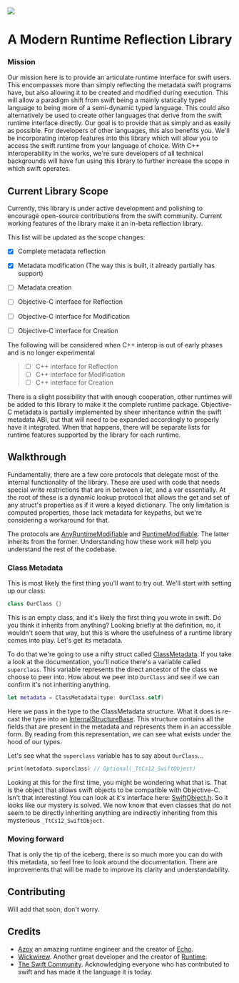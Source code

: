 
<img src="./Resources/Bridge%20Banner%20Readme.png" align="center"/>

<center>
    <h1>A Modern Runtime Reflection Library</h1>
</center>

### Mission

Our mission here is to provide an articulate runtime interface for swift users. This encompasses more than simply reflecting the metadata swift programs have, but also allowing it to be created and modified during execution.
This will allow a paradigm shift from swift being a mainly statically typed language to being more of a semi-dynamic typed language. This could also alternatively be used to create other languages that derive from the swift
runtime interface directly. Our goal is to provide that as simply and as easily as possible. For developers of other languages, this also benefits you. We'll be incorporating interop features into this library which will allow
you to access the swift runtime from your language of choice. With C++ interoperability in the works, we're sure developers of all technical backgrounds will have fun using this library to further increase the scope in which
swift operates.

## Current Library Scope

Currently, this library is under active development and polishing to encourage open-source contributions from the swift community. Current working features of the library make it an in-beta reflection library.

This list will be updated as the scope changes:

- [x] Complete metadata reflection
- [x] Metadata modification (The way this is built, it already partially has support)
- [ ] Metadata creation

- [ ] Objective-C interface for Reflection
- [ ] Objective-C interface for Modification
- [ ] Objective-C interface for Creation

The following will be considered when C++ interop is out of early phases and is no longer experimental

> - [ ] C++ interface for Reflection
> - [ ] C++ interface for Modification
> - [ ] C++ interface for Creation

There is a slight possibility that with enough cooperation, other runtimes will be added to this library to make it the complete runtime package. Objective-C metadata is partially implemented by sheer inheritance within the swift metadata
ABI, but that will need to be expanded accordingly to properly have it integrated. When that happens, there will be separate lists for runtime features supported by the library for each runtime.

## Walkthrough

Fundamentally, there are a few core protocols that delegate most of the internal functionality of the library. These are used with code that needs special write restrictions that are in between a let, and a var essentially. At the
root of these is a dynamic lookup protocol that allows the get and set of any struct's properties as if it were a keyed dictionary. The only limitation is computed properties, those lack metadata for keypaths, but we're considering
a workaround for that. 

The protocols are [AnyRuntimeModifiable](wiki/AnyRuntimeModifiable) and [RuntimeModifiable](wiki/RuntimeModifiable). The latter inherits from the former. Understanding how these work will help you understand the rest of the codebase.


### Class Metadata

This is most likely the first thing you'll want to try out. We'll start with setting up our class:

```swift
class OurClass {}
```

This is an empty class, and it's likely the first thing you wrote in swift. Do you think it inherits from anything? Looking briefly at the definition, no, it wouldn't seem that way, but this is where the usefulness of a runtime library comes
into play. Let's get its metadata.

To do that we're going to use a nifty struct called [ClassMetadata](wiki/ClassMetadata). If you take a look at the documentation, you'll notice there's a variable called `superclass`. This variable represents the direct ancestor of the class
we choose to peer into. How about we peer into `OurClass` and see if we can confirm it's not inheriting anything.

```swift
let metadata = ClassMetadata(type: OurClass.self)
```

Here we pass in the type to the ClassMetadata structure. What it does is re-cast the type into an [InternalStructureBase](wiki/InternalStructureBase.md). This structure contains all the fields that are present in the metadata and represents them
in an accessible form. By reading from this representation, we can see what exists under the hood of our types.

Let's see what the `superclass` variable has to say about `OurClass`...

```swift
print(metadata.superclass) // Optional(_TtCs12_SwiftObject)
```

Looking at this for the first time, you might be wondering what that is. That is the object that allows swift objects to be compatible with Objective-C. Isn't that interesting! You can look at it's interface here: [SwiftObject.h](https://github.com/apple/swift/blob/main/stdlib/public/runtime/SwiftObject.h).
So it looks like our mystery is solved. We now know that even classes that do not seem to be directly inheriting anything are indirectly inheriting from this mysterious `_TtCs12_SwiftObject`.

### Moving forward

That is only the tip of the iceberg, there is so much more you can do with this metadata, so feel free to look around the documentation. There are improvements that will be made to improve its clarity and understandability.

## Contributing

Will add that soon, don't worry.

## Credits

- [Azoy](https://github.com/Azoy) an amazing runtime engineer and the creator of [Echo](https://github.com/Azoy/Echo).
- [Wickwirew](https://github.com/wickwirew). Another great developer and the creator of [Runtime](https://github.com/wickwirew/Runtime).
- [The Swift Community](https://forums.swift.org). Acknowledging everyone who has contributed to swift and has made it the language it is today.


